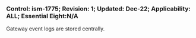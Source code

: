 ### Control: ism-1775; Revision: 1; Updated: Dec-22; Applicability: ALL; Essential Eight:N/A
<p>Gateway event logs are stored centrally.</p>